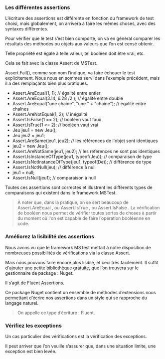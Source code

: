 ### Les différentes assertions

L’écriture des assertions est différente en fonction du framework de test choisi, mais globalement, on arrivera à faire les mêmes choses, avec des syntaxes différentes.

Pour vérifier que le test s’est bien comporté, on va en général comparer les résultats des méthodes ou objets aux valeurs que l’on est censé obtenir.

Telle propriété est égale à telle valeur, tel booléen doit être vrai, etc.

Cela se fait avec la classe  Assert  de MSTest.

Assert.Fail(), comme son nom l’indique, va faire échouer le test explicitement. Nous nous en sommes servi dans l’exemple précédent, mais il a des remplaçants bien plus pratiques.

- Assert.AreEqual(1, 1); // égalité entre entier
- Assert.AreEqual(3.14, 6.28  /2 ); // égalité entre double
- Assert.AreEqual("une chaine", "une " + "chaine"); // égalité entre chaînes
- Assert.AreNotEqual(1, 2); // inégalité
- Assert.IsFalse(1 == 2); // booléen vaut faux
- Assert.IsTrue(1 <= 2); // booléen vaut vrai
- Jeu jeu1 = new Jeu();
- Jeu jeu2 = jeu1;
- Assert.AreSame(jeu1, jeu2); // les références de l'objet sont identiques
- jeu2 = new Jeu();
- Assert.AreNotSame(jeu1, jeu2); // les références ne sont pas identiques
- Assert.IsInstanceOfType(jeu1, typeof(Jeu)); // comparaison de type
- Assert.IsNotInstanceOfType(jeu1, typeof(De)); // différence de type
- Assert.IsNotNull(jeu); // différence à null
- jeu1 = null;
- Assert.IsNull(jeu1); // comparaison à null

Toutes ces assertions sont correctes et illustrent les différents types de comparaisons qui existent dans le framework MSTest.

>À noter que, dans la pratique, on se sert beaucoup de  Assert.AreEqual , ou  Assert.IsTrue , ou  Assert.IsFalse . La vérification de booléen nous permet de vérifier toutes sortes de choses à partir du moment où l'on est capable de faire l’opération booléenne en code.


### Améliorez la lisibilité des assertions

Nous avons vu que le framework MSTest mettait à notre disposition de nombreuses possibilités de vérifications via la classe  Assert.

Mais nous pouvons faire encore plus lisible, et ceci très facilement. Il suffit d'ajouter une petite bibliothèque gratuite, que l’on trouvera sur le gestionnaire de package : Nuget.

Il s’agit de Fluent Assertions.

Ce package Nuget contient un ensemble de méthodes d’extensions nous permettant d’écrire nos assertions dans un style qui se rapproche du langage naturel.

>On appelle ce type d’écriture : Fluent.


### Vérifiez les exceptions

Un cas particulier des vérifications est la vérification des exceptions.

Il peut arriver que l’on veuille s’assurer que, dans une situation limite, une exception est bien levée.